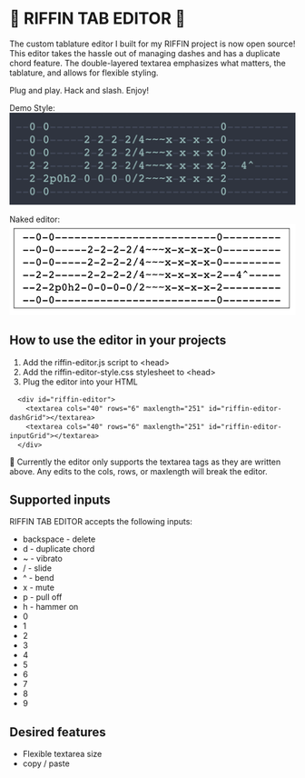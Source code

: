 # 🎸 RIFFIN TAB EDITOR 🌊

The custom tablature editor I built for my RIFFIN project is now open source! This editor takes the hassle out of managing dashes and has a duplicate chord feature. The double-layered textarea emphasizes what matters, the tablature, and allows for flexible styling.

Plug and play. Hack and slash. Enjoy!

Demo Style:
![DemoEditor](./demo-images/demo-styled.png)

Naked editor:
![nakedEditor](./demo-images/demo.png)


## How to use the editor in your projects
1) Add the riffin-editor.js script to \<head>
2) Add the riffin-editor-style.css stylesheet to \<head>
3) Plug the editor into your HTML
```
  <div id="riffin-editor">
    <textarea cols="40" rows="6" maxlength="251" id="riffin-editor-dashGrid"></textarea>
    <textarea cols="40" rows="6" maxlength="251" id="riffin-editor-inputGrid"></textarea>
  </div>
```

🚨 Currently the editor only supports the textarea tags as they are written above. Any edits to the cols, rows, or maxlength will break the editor.


## Supported inputs
RIFFIN TAB EDITOR accepts the following inputs:
  * backspace - delete
  * d  - duplicate chord
  * ~  - vibrato
  * /  - slide
  * ^  - bend
  * x  - mute
  * p  - pull off
  * h  - hammer on
  * 0
  * 1
  * 2
  * 3
  * 4
  * 5
  * 6
  * 7
  * 8
  * 9

## Desired features
* Flexible textarea size
* copy / paste 